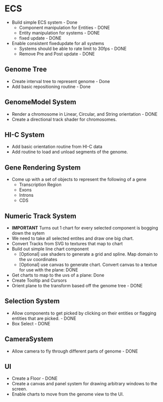 # ECS
- Build simple ECS system - Done
    - Component manipulation for Entities - DONE
    - Entity manipulation for systems - DONE
    - fixed update - DONE
- Enable consistent fixedupdate for all systems
    - Systems should be able to rate limit to 30fps - DONE
    - Remove Pre and Post update - DONE

## Genome Tree
- Create interval tree to represent genome - Done
- Add basic repositioning routine - Done

## GenomeModel System
- Render a chromosome in Linear, Circular, and String orientation - DONE
- Create a directional track shader for chromosomes.

## HI-C System
- Add basic orientation routine from HI-C data
- Add routine to load and unload segments of the genome.

## Gene Rendering System
- Come up with a set of objects to represent the following of a gene
    - Transcription Region
    - Exons
    - Introns
    - CDS

## Numeric Track System
- **IMPORTANT** Turns out 1 chart for every selected component is bogging down the sytem
- We need to take all selected entites and draw one big chart.
- Convert Tracks from SVG to textures that map to chart
- Build out simple line chart component
    - [Optional] use shaders to generate a grid and spline. Map domain to the uv coordinates
    - [Optional] use canvas to generate chart. Convert canvas to a textue for use with the plane: DONE
- Get charts to map to the uvs of a plane: Done
- Create Tooltip and Cursors
- Orient plane to the transform based off the genome tree - DONE

## Selection System
- Allow components to get picked by clicking on their entities or flagging entities that are picked. - DONE
- Box Select - DONE

## CameraSystem
- Allow camera to fly through different parts of genome - DONE

## UI
- Create a Floor - DONE
- Create a canvas and panel system for drawing arbitrary windows to the screen.
- Enable charts to move from the genome view to the UI.
